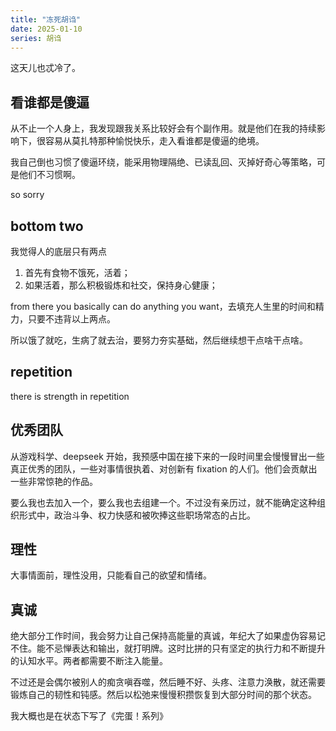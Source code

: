 ```yaml
---
title: "冻死胡诌"
date: 2025-01-10
series: 胡诌
---
```


这天儿也忒冷了。

## 看谁都是傻逼

从不止一个人身上，我发现跟我关系比较好会有个副作用。就是他们在我的持续影响下，很容易从莫扎特那种愉悦快乐，走入看谁都是傻逼的绝境。

我自己倒也习惯了傻逼环绕，能采用物理隔绝、已读乱回、灭掉好奇心等策略，可是他们不习惯啊。

so sorry

## bottom two

我觉得人的底层只有两点

1. 首先有食物不饿死，活着；
2. 如果活着，那么积极锻炼和社交，保持身心健康；

from there you basically can do anything you want，去填充人生里的时间和精力，只要不违背以上两点。

所以饿了就吃，生病了就去治，要努力夯实基础，然后继续想干点啥干点啥。

## repetition

there is strength in repetition

## 优秀团队

从游戏科学、deepseek 开始，我预感中国在接下来的一段时间里会慢慢冒出一些真正优秀的团队，一些对事情很执着、对创新有 fixation 的人们。他们会贡献出一些非常惊艳的作品。

要么我也去加入一个，要么我也去组建一个。不过没有亲历过，就不能确定这种组织形式中，政治斗争、权力快感和被吹捧这些职场常态的占比。

## 理性

大事情面前，理性没用，只能看自己的欲望和情绪。

## 真诚

绝大部分工作时间，我会努力让自己保持高能量的真诚，年纪大了如果虚伪容易记不住。能不忌惮表达和输出，就打明牌。这时比拼的只有坚定的执行力和不断提升的认知水平。两者都需要不断注入能量。

不过还是会偶尔被别人的痴贪嗔吞噬，然后睡不好、头疼、注意力涣散，就还需要锻炼自己的韧性和钝感。然后以松弛来慢慢积攒恢复到大部分时间的那个状态。

我大概也是在状态下写了《完蛋！系列》
